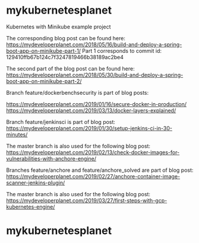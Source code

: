 # mykubernetesplanet
Kubernetes with Minikube example project

The corresponding blog post can be found here: https://mydeveloperplanet.com/2018/05/16/build-and-deploy-a-spring-boot-app-on-minikube-part-1/
Part 1 corresponds to commit id: 129410ffb67b124c7f3247819466b38189ac2be4

The second part of the blog post can be found here: https://mydeveloperplanet.com/2018/05/30/build-and-deploy-a-spring-boot-app-on-minikube-part-2/

Branch feature/dockerbenchsecurity is part of blog posts:

https://mydeveloperplanet.com/2019/01/16/secure-docker-in-production/ 
https://mydeveloperplanet.com/2019/03/13/docker-layers-explained/

Branch feature/jenkinsci is part of blog post: https://mydeveloperplanet.com/2019/01/30/setup-jenkins-ci-in-30-minutes/

The master branch is also used for the following blog post: https://mydeveloperplanet.com/2019/02/13/check-docker-images-for-vulnerabilities-with-anchore-engine/

Branches feature/anchore and feature/anchore_solved are part of blog post: https://mydeveloperplanet.com/2019/02/27/anchore-container-image-scanner-jenkins-plugin/

The master branch is also used for the following blog post: https://mydeveloperplanet.com/2019/03/27/first-steps-with-gcp-kubernetes-engine/
# mykubernetesplanet
